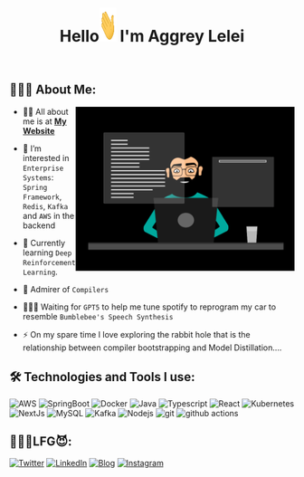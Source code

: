 <!---
Aggre7/Aggre7 is a ✨ special ✨ repository because its `README.md` (this file) appears on your GitHub profile.
You can click the Preview link to take a look at your changes.
--->

<h1 align="center">Hello<img src="https://raw.githubusercontent.com/ABSphreak/ABSphreak/master/gifs/Hi.gif" width="30px" height="60px"> I'm Aggrey Lelei</h1>

 <br/>

## 👨🏻‍💻 About Me:

<img  src="./thoughtworks-gif_dribbble.gif" height="290px" align="right" />

- 🙋‍♂️ All about me is at **[My Website](https://aggreylelei.com/)**

-  👀 I’m interested in `Enterprise Systems`: `Spring Framework`, `Redis`, `Kafka` and `AWS` in the backend
    
- 🔭 Currently learning `Deep Reinforcement Learning`.
  
- 🌱 Admirer of `Compilers`
  
- 👨‍💻💞️ Waiting for `GPT5` to help me tune spotify to reprogram my car to resemble `Bumblebee's Speech Synthesis`

- ⚡ On my spare time I love exploring the rabbit hole that is the relationship between compiler bootstrapping and Model Distillation....


## 🛠️ Technologies and Tools I use:

<p>
<img alt="AWS" src="https://img.shields.io/badge/AWS-232F3E?style=flat&logo=amazonwebservices&logoColor=white" height="25px"/>
<img alt="SpringBoot" src="https://img.shields.io/badge/SpringBoot-6DB33F?style=flat-square&logo=Spring&logoColor=white" height="25px"/>
<img alt="Docker" src="https://img.shields.io/badge/docker-257bd6?style=for-the-badge&logo=docker&logoColor=white"  height="25px"/>
<img alt="Java" src="https://img.shields.io/badge/Java-ED8B00?style=for-the-badge&logo=openjdk&logoColor=white" height="25px"/>
<img alt="Typescript" src="https://shields.io/badge/TypeScript-3178C6?logo=TypeScript&logoColor=FFF&style=flat-square"  height="25px"/>
<img alt="React" src="https://img.shields.io/badge/React-20232A?style=for-the-badge&logo=react&logoColor=61DAFB" height="25px"/>
<img alt="Kubernetes" src="https://img.shields.io/badge/kubernetes-326CE5?&style=plastic&logo=kubernetes&logoColor=white"  height="25px"/>
<img alt="NextJs" src="https://img.shields.io/badge/Next-black?style=for-the-badge&logo=next.js&logoColor=white" height="25px"/>
<img alt="MySQL" src="https://img.shields.io/badge/MySQL-4479A1?style=for-the-badge&logo=mysql&logoColor=white"  height="25px"/>
<img alt="Kafka" src="https://img.shields.io/badge/Apache_Kafka-231F20?style=for-the-badge&logo=apache-kafka&logoColor=white"  height="25px"/>
<img alt="Nodejs" src="https://img.shields.io/badge/-Nodejs-43853d?style=flat-square&logo=Node.js&logoColor=white"  height="25px"/>
<img alt="git" src="https://img.shields.io/badge/-Git-F05032?style=flat-square&logo=git&logoColor=white" height="25px"/>
 <img alt="github actions" src="https://img.shields.io/badge/-Github_Actions-2088FF?style=flat-square&logo=github-actions&logoColor=white" height="25px"/>
</p>

## 🤙🏾👾LFG😈:

<p>
  <a href="https://twitter.com/aggreylelei" target="_blank"><img alt="Twitter" src="https://img.shields.io/badge/twitter-%231DA1F2.svg?&style=for-the-badge&logo=twitter&logoColor=white"  height="30px"/></a> <a href="https://www.linkedin.com/in/aggrey-lelei-154429296/" target="_blank"><img alt="LinkedIn" src="https://img.shields.io/badge/linkedin-%230077B5.svg?&style=for-the-badge&logo=linkedin&logoColor=white"  height="30px"/></a> <a href="https://aggreylelei.com/" target="_blank"><img alt="Blog" src="https://img.shields.io/badge/Blog-0A0A0A?style=for-the-badge&logo=dev.to&logoColor=white"  height="30px"/></a> <a href="https://www.instagram.com/aggreylelei" target="_blank"><img alt="Instagram" src="https://img.shields.io/badge/Instagram-E4405F?style=for-the-badge&logo=instagram&logoColor=white"  height="30px"/></a>
</p>

